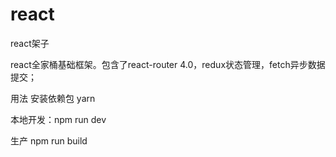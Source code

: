 # react
react架子

react全家桶基础框架。包含了react-router 4.0，redux状态管理，fetch异步数据提交；

用法 安装依赖包 yarn

本地开发：npm run dev

生产 npm run build